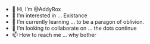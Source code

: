 - 👋 Hi, I’m @AddyRox
- 👀 I’m interested in ... Existance
- 🌱 I’m currently learning ... to be a paragon of oblivion.
- 💞️ I’m looking to collaborate on ... the dots continue 
- 📫 How to reach me ... why bother 

<!---
AddyRox/AddyRox is a ✨ special ✨ repository because its `README.md` (this file) appears on your GitHub profile.
You can click the Preview link to take a look at your changes.
--->
